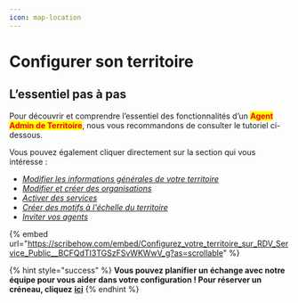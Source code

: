 ```yaml
---
icon: map-location
---
```


# Configurer son territoire

## L’essentiel pas à pas

Pour découvrir et comprendre l’essentiel des fonctionnalités d’un <mark style="color:red;">**Agent Admin de Territoire**</mark>, nous vous recommandons de consulter le tutoriel ci-dessous.

Vous pouvez également cliquer directement sur la section qui vous intéresse :

* [_Modifier les informations générales de votre territoire_](https://scribehow.com/shared/Configurez_votre_territoire_sur_RDV_Service_Public__BCFQdTI3TGSzFSvWKWwV_g#98e1a48d)&#x20;
* [_Modifier et créer des organisations_](https://scribehow.com/shared/Configurez_votre_territoire_sur_RDV_Service_Public__BCFQdTI3TGSzFSvWKWwV_g#57e65fe4)&#x20;
* [_Activer des services_ ](https://scribehow.com/shared/Configurez_votre_territoire_sur_RDV_Service_Public__BCFQdTI3TGSzFSvWKWwV_g#cf3a76d2)
* [_Créer des motifs à l'échelle du territoire_ ](https://scribehow.com/shared/Configurez_votre_territoire_sur_RDV_Service_Public__BCFQdTI3TGSzFSvWKWwV_g#f926a565)
* [_Inviter vos agents_ ](https://scribehow.com/shared/Configurez_votre_territoire_sur_RDV_Service_Public__BCFQdTI3TGSzFSvWKWwV_g#8e97adb1)

{% embed url="https://scribehow.com/embed/Configurez_votre_territoire_sur_RDV_Service_Public__BCFQdTI3TGSzFSvWKWwV_g?as=scrollable" %}

{% hint style="success" %}
**Vous pouvez planifier un échange avec notre équipe pour vous aider dans votre configuration ! Pour réserver un créneau, cliquez** [**ici**](https://cal.com/team/rdv-service-public/aide-a-la-configuration)
{% endhint %}

